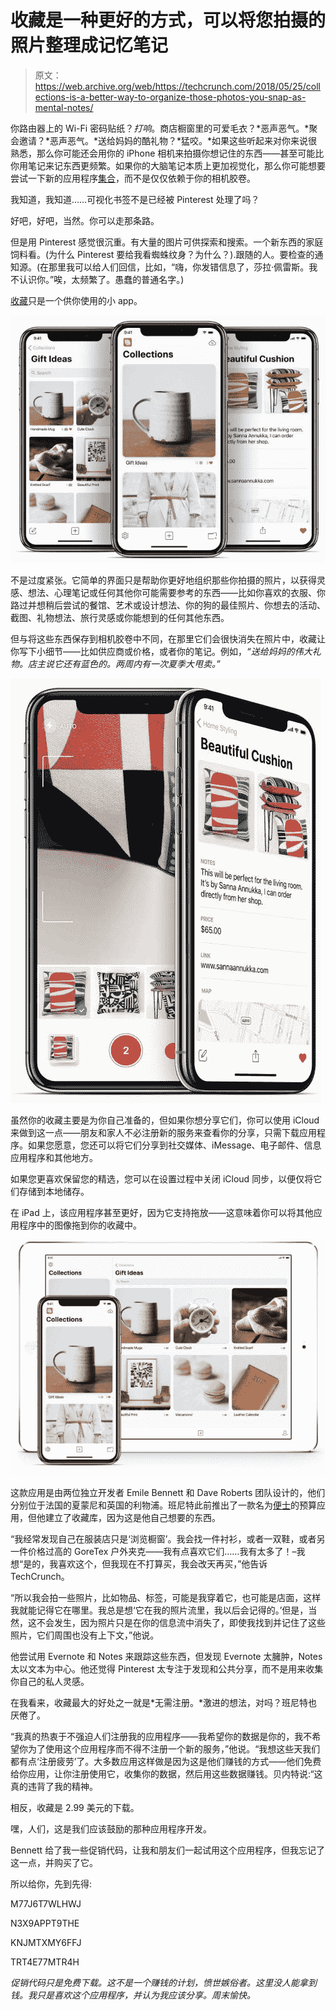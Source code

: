 # 收藏是一种更好的方式，可以将您拍摄的照片整理成记忆笔记 

> 原文：<https://web.archive.org/web/https://techcrunch.com/2018/05/25/collections-is-a-better-way-to-organize-those-photos-you-snap-as-mental-notes/>

你路由器上的 Wi-Fi 密码贴纸？*打响*。商店橱窗里的可爱毛衣？*恶声恶气。*聚会邀请？*恶声恶气。*送给妈妈的酷礼物？*猛咬。*如果这些听起来对你来说很熟悉，那么你可能还会用你的 iPhone 相机来拍摄你想记住的东西——甚至可能比你用笔记来记东西更频繁。如果你的大脑笔记本质上更加视觉化，那么你可能想要尝试一下新的应用程序[集合](https://web.archive.org/web/20221209141045/https://www.collectionsapp.co.uk/)，而不是仅仅依赖于你的相机胶卷。

我知道，我知道……可视化书签不是已经被 Pinterest 处理了吗？

好吧，好吧，当然。你可以走那条路。

但是用 Pinterest 感觉很沉重。有大量的图片可供探索和搜索。一个新东西的家庭饲料看。(为什么 Pinterest 要给我看蜘蛛纹身？为什么？).跟随的人。要检查的通知源。(在那里我可以给人们回信，比如，“嗨，你发错信息了，莎拉·佩雷斯。我不认识你。”唉，太频繁了。愚蠢的普通名字。)

[收藏](https://web.archive.org/web/20221209141045/https://www.collectionsapp.co.uk/)只是一个供你使用的小 app。

![](img/91f5cf4880965ea21f6d847f3fba399a.png)

不是过度紧张。它简单的界面只是帮助你更好地组织那些你拍摄的照片，以获得灵感、想法、心理笔记或任何其他你可能需要参考的东西——比如你喜欢的衣服、你路过并想稍后尝试的餐馆、艺术或设计想法、你的狗的最佳照片、你想去的活动、截图、礼物想法、旅行灵感或你能想到的任何其他东西。

但与将这些东西保存到相机胶卷中不同，在那里它们会很快消失在照片中，收藏让你写下小细节——比如供应商或价格，或者你的笔记。例如，*“送给妈妈的伟大礼物。店主说它还有蓝色的。两周内有一次夏季大甩卖。”*

![](img/1a51273ce9b10699823c87d2ec23d1d1.png)

虽然你的收藏主要是为你自己准备的，但如果你想分享它们，你可以使用 iCloud 来做到这一点——朋友和家人不必注册新的服务来查看你的分享，只需下载应用程序。如果您愿意，您还可以将它们分享到社交媒体、iMessage、电子邮件、信息应用程序和其他地方。

如果您更喜欢保留您的精选，您可以在设置过程中关闭 iCloud 同步，以便仅将它们存储到本地储存。

在 iPad 上，该应用程序甚至更好，因为它支持拖放——这意味着你可以将其他应用程序中的图像拖到你的收藏中。

![](img/27d66603a727ab9ddaae3031ccf9219b.png)

这款应用是由两位独立开发者 Emile Bennett 和 Dave Roberts 团队设计的，他们分别位于法国的夏蒙尼和英国的利物浦。班尼特此前推出了一款名为[便士](https://web.archive.org/web/20221209141045/https://www.getpennies.com/)的预算应用，但他建立了收藏库，因为这是他自己想要的东西。

“我经常发现自己在服装店只是‘浏览橱窗’。我会找一件衬衫，或者一双鞋，或者另一件价格过高的 GoreTex 户外夹克——我有点喜欢它们……我有太多了！–我想“是的，我喜欢这个，但我现在不打算买，我会改天再买，”他告诉 TechCrunch。

“所以我会拍一些照片，比如物品、标签，可能是我穿着它，也可能是店面，这样我就能记得它在哪里。我总是想‘它在我的照片流里，我以后会记得的。’但是，当然，这不会发生，因为照片只是在你的信息流中消失了，即使我找到并记住了这些照片，它们周围也没有上下文，”他说。

他尝试用 Evernote 和 Notes 来跟踪这些东西，但发现 Evernote 太臃肿，Notes 太以文本为中心。他还觉得 Pinterest 太专注于发现和公共分享，而不是用来收集你自己的私人灵感。

在我看来，收藏最大的好处之一就是*无需注册。*激进的想法，对吗？班尼特也厌倦了。

“我真的热衷于不强迫人们注册我的应用程序——我希望你的数据是你的，我不希望你为了使用这个应用程序而不得不注册一个新的服务，”他说。“我想这些天我们都有点‘注册疲劳’了。大多数应用这样做是因为这是他们赚钱的方式——他们免费给你应用，让你注册使用它，收集你的数据，然后用这些数据赚钱。贝内特说:“这真的违背了我的精神。

相反，收藏是 2.99 美元的下载。

嘿，人们，这是我们应该鼓励的那种应用程序开发。

Bennett 给了我一些促销代码，让我和朋友们一起试用这个应用程序，但我忘记了这一点，并购买了它。

所以给你，先到先得:

M77J6T7WLHWJ

N3X9APPT9THE

KNJMTXMY6FFJ

TRT4E77MTR4H

*促销代码只是免费下载。这不是一个赚钱的计划，愤世嫉俗者。这里没人能拿到钱。我只是喜欢这个应用程序，并认为我应该分享。周末愉快。*